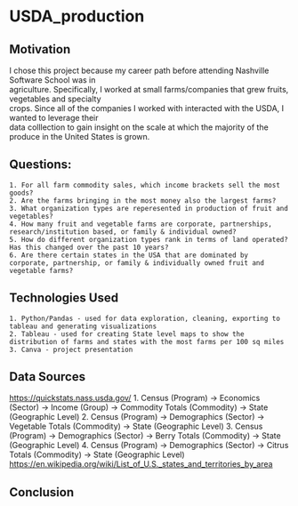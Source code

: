 # USDA_production

## Motivation </br>

I chose this project because my career path before attending Nashville Software School was in </br>
agriculture. Specifically, I worked at small farms/companies that grew fruits, vegetables and specialty </br>
crops. Since all of the companies I worked with interacted with the USDA, I wanted to leverage their </br>
data colllection to gain insight on the scale at which the majority of the produce in the United States is grown. 

## Questions: </br>

    1. For all farm commodity sales, which income brackets sell the most goods? 
    2. Are the farms bringing in the most money also the largest farms? 
    3. What organization types are reperesented in production of fruit and vegetables?
    4. How many fruit and vegetable farms are corporate, partnerships, research/institution based, or family & individual owned? 
    5. How do different organization types rank in terms of land operated? Has this changed over the past 10 years?
    6. Are there certain states in the USA that are dominated by corporate, partnership, or family & individually owned fruit and vegetable farms?    

## Technologies Used

    1. Python/Pandas - used for data exploration, cleaning, exporting to tableau and generating visualizations
    2. Tableau - used for creating State level maps to show the distribution of farms and states with the most farms per 100 sq miles 
    3. Canva - project presentation

## Data Sources
https://quickstats.nass.usda.gov/
    1. Census (Program) -> Economics (Sector) -> Income (Group) -> Commodity Totals (Commodity) -> State (Geographic Level)
    2. Census (Program) -> Demographics (Sector) -> Vegetable Totals (Commodity) -> State (Geographic Level)
    3. Census (Program) -> Demographics (Sector) -> Berry Totals (Commodity) -> State (Geographic Level)
    4. Census (Program) -> Demographics (Sector) -> Citrus Totals (Commodity) -> State (Geographic Level) 
https://en.wikipedia.org/wiki/List_of_U.S._states_and_territories_by_area

## Conclusion


